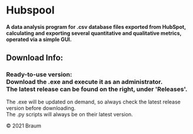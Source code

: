 # Hubspool
#### A data analysis program for .csv database files exported from HubSpot, calculating and exporting several quantitative and qualitative metrics, operated via a simple GUI. 

## Download Info: <br>
<h3> Ready-to-use version: <br>
Download the .exe and execute it as an administrator. <br>
The latest release can be found on the right, under 'Releases'. </h3>

The .exe will be updated on demand, so always check the latest release version before downloading. <br>
The .py scripts will always be on their latest version.

© 2021 Braum
